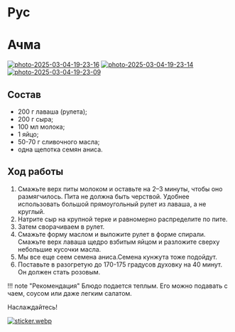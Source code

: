 # Рус

# Ачма

<a href='https://postimg.cc/Nyh8ZBX9' target='_blank'><img src='https://i.postimg.cc/Nyh8ZBX9/photo-2025-03-04-19-23-16.jpg' border='0' alt='photo-2025-03-04-19-23-16'/></a>
<a href='https://postimg.cc/Xr9BGFZq' target='_blank'><img src='https://i.postimg.cc/Xr9BGFZq/photo-2025-03-04-19-23-14.jpg' border='0' alt='photo-2025-03-04-19-23-14'/></a>
<a href='https://postimg.cc/Ny4ybckw' target='_blank'><img src='https://i.postimg.cc/Ny4ybckw/photo-2025-03-04-19-23-09.jpg' border='0' alt='photo-2025-03-04-19-23-09'/></a>

## Состав 

* 200 г лаваша (рулета);
* 200 г сыра;
* 100 мл молока;
* 1 яйцо;
* 50-70 г сливочного масла;
* одна щепотка семян аниса.

## Ход работы

1. Смажьте верх питы молоком и оставьте на 2–3 минуты, чтобы оно размягчилось. Пита не должна быть черствой. Удобнее использовать большой прямоугольный рулет из лаваша, а не круглый.
2. Натрите сыр на крупной терке и равномерно распределите по пите.
3. Затем сворачиваем в рулет.
4. Смажьте форму маслом и выложите рулет в форме спирали. Смажьте верх лаваша щедро взбитым яйцом и разложите сверху небольшие кусочки масла.
5. Мы все еще сеем семена аниса.Семена кунжута тоже подойдут.
6. Поставьте в разогретую до 170-175 градусов духовку на 40 минут. Он должен стать розовым.

!!! note "Рекомендация"
    Блюдо подается теплым. Его можно подавать с чаем, соусом или даже легким салатом.

Наслаждайтесь!

[![sticker.webp](https://i.postimg.cc/nLY9K4RY/sticker.webp)](https://postimg.cc/jW2jt7rL)